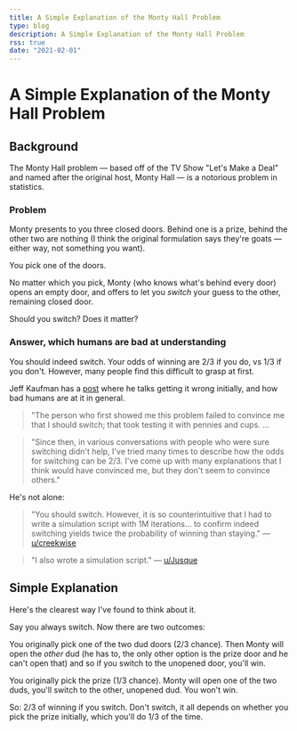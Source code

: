 ```yaml
---
title: A Simple Explanation of the Monty Hall Problem
type: blog
description: A Simple Explanation of the Monty Hall Problem
rss: true
date: "2021-02-01"
---
```


# A Simple Explanation of the Monty Hall Problem
## Background
The Monty Hall problem — based off of the TV Show "Let's Make a Deal" and named
after the original host, Monty Hall — is a notorious problem in statistics.

### Problem
Monty presents to you three closed doors. Behind one is a prize, behind the
other two are nothing (I think the original formulation says they're goats
— either way, not something you want).

You pick one of the doors.

No matter which you pick, Monty (who knows what's behind every door) opens an
empty door, and offers to let you *switch* your guess to the other, remaining
closed door.

Should you switch? Does it matter?

### Answer, which humans are bad at understanding
You should indeed switch. Your odds of winning are 2/3 if you do, vs 1/3 if
you don't. However, many people find this difficult to grasp at first.

Jeff Kaufman has a [post](https://www.jefftk.com/p/three-doors-problem) where
he talks getting it wrong initially, and how bad humans are at it in general.

> "The person who first showed me this problem failed to convince me that
  I should switch; that took testing it with pennies and cups.  ...

> "Since then, in various conversations with people who were sure switching
  didn't help, I've tried many times to describe how the odds for switching
  can be 2/3. I've come up with many explanations that I think would have
  convinced me, but they don't seem to convince others."

He's not alone:

> "You should switch. However, it is so counterintuitive that I had to write
  a simulation script with 1M iterations... to confirm indeed switching yields
  twice the probability of winning than staying." — [u/creekwise](https://www.reddit.com/r/Bayes/comments/ku100i/the_monty_hall_problem/giqkvd0/?utm_source=reddit&utm_medium=web2x&context=3)

> "I also wrote a simulation script." — [u/Jusque](https://www.reddit.com/r/Bayes/comments/ku100i/the_monty_hall_problem/giqwl50/?utm_source=reddit&utm_medium=web2x&context=3)

## Simple Explanation
Here's the clearest way I've found to think about it.

Say you always switch. Now there are two outcomes:

You originally pick one of the two dud doors (2/3 chance). Then Monty will open
the *other* dud (he has to, the only other option is the prize door and he
can't open that) and so if you switch to the unopened door, you'll win.

You originally pick the prize (1/3 chance). Monty will open one of the two
duds, you'll switch to the other, unopened dud. You won't win.

So: 2/3 of winning if you switch. Don't switch, it all depends on whether you
pick the prize initially, which you'll do 1/3 of the time.
